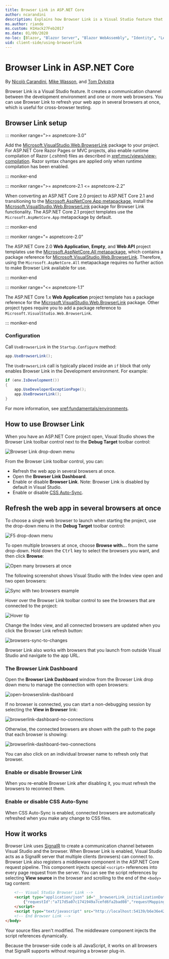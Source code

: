 ```yaml
---
title: Browser Link in ASP.NET Core
author: ncarandini
description: Explains how Browser Link is a Visual Studio feature that links the development environment with one or more web browsers.
ms.author: riande
ms.custom: H1Hack27Feb2017
ms.date: 01/09/2020
no-loc: [Blazor, "Blazor Server", "Blazor WebAssembly", "Identity", "Let's Encrypt", Razor, SignalR]
uid: client-side/using-browserlink
---
```

# Browser Link in ASP.NET Core

By [Nicolò Carandini](https://github.com/ncarandini), [Mike Wasson](https://github.com/MikeWasson), and [Tom Dykstra](https://github.com/tdykstra)

Browser Link is a Visual Studio feature. It creates a communication channel between the development environment and one or more web browsers. You can use Browser Link to refresh your web app in several browsers at once, which is useful for cross-browser testing.

## Browser Link setup

::: moniker range=">= aspnetcore-3.0"

Add the [Microsoft.VisualStudio.Web.BrowserLink](https://www.nuget.org/packages/Microsoft.VisualStudio.Web.BrowserLink/) package to your project. For ASP.NET Core Razor Pages or MVC projects, also enable runtime compilation of Razor (*.cshtml*) files as described in <xref:mvc/views/view-compilation>. Razor syntax changes are applied only when runtime compilation has been enabled.

::: moniker-end

::: moniker range=">= aspnetcore-2.1 <= aspnetcore-2.2"

When converting an ASP.NET Core 2.0 project to ASP.NET Core 2.1 and transitioning to the [Microsoft.AspNetCore.App metapackage](xref:fundamentals/metapackage-app), install the [Microsoft.VisualStudio.Web.BrowserLink](https://www.nuget.org/packages/Microsoft.VisualStudio.Web.BrowserLink/) package for Browser Link functionality. The ASP.NET Core 2.1 project templates use the `Microsoft.AspNetCore.App` metapackage by default.

::: moniker-end

::: moniker range="= aspnetcore-2.0"

The ASP.NET Core 2.0 **Web Application**, **Empty**, and **Web API** project templates use the [Microsoft.AspNetCore.All metapackage](xref:fundamentals/metapackage), which contains a package reference for [Microsoft.VisualStudio.Web.BrowserLink](https://www.nuget.org/packages/Microsoft.VisualStudio.Web.BrowserLink/). Therefore, using the `Microsoft.AspNetCore.All` metapackage requires no further action to make Browser Link available for use.

::: moniker-end

::: moniker range="<= aspnetcore-1.1"

The ASP.NET Core 1.x **Web Application** project template has a package reference for the [Microsoft.VisualStudio.Web.BrowserLink](https://www.nuget.org/packages/Microsoft.VisualStudio.Web.BrowserLink/) package. Other project types require you to add a package reference to `Microsoft.VisualStudio.Web.BrowserLink`.

::: moniker-end

### Configuration

Call `UseBrowserLink` in the `Startup.Configure` method:

```csharp
app.UseBrowserLink();
```

The `UseBrowserLink` call is typically placed inside an `if` block that only enables Browser Link in the Development environment. For example:

```csharp
if (env.IsDevelopment())
{
    app.UseDeveloperExceptionPage();
    app.UseBrowserLink();
}
```

For more information, see <xref:fundamentals/environments>.

## How to use Browser Link

When you have an ASP.NET Core project open, Visual Studio shows the Browser Link toolbar control next to the **Debug Target** toolbar control:

![Browser Link drop-down menu](using-browserlink/_static/browserLink-dropdown-menu.png)

From the Browser Link toolbar control, you can:

* Refresh the web app in several browsers at once.
* Open the **Browser Link Dashboard**.
* Enable or disable **Browser Link**. Note: Browser Link is disabled by default in Visual Studio.
* Enable or disable [CSS Auto-Sync](#enable-or-disable-css-auto-sync).

## Refresh the web app in several browsers at once

To choose a single web browser to launch when starting the project, use the drop-down menu in the **Debug Target** toolbar control:

![F5 drop-down menu](using-browserlink/_static/debug-target-dropdown-menu.png)

To open multiple browsers at once, choose **Browse with...** from the same drop-down. Hold down the <kbd>Ctrl</kbd> key to select the browsers you want, and then click **Browse**:

![Open many browsers at once](using-browserlink/_static/open-many-browsers-at-once.png)

The following screenshot shows Visual Studio with the Index view open and two open browsers:

![Sync with two browsers example](using-browserlink/_static/sync-with-two-browsers-example.png)

Hover over the Browser Link toolbar control to see the browsers that are connected to the project:

![Hover tip](using-browserlink/_static/hoover-tip.png)

Change the Index view, and all connected browsers are updated when you click the Browser Link refresh button:

![browsers-sync-to-changes](using-browserlink/_static/browsers-sync-to-changes.png)

Browser Link also works with browsers that you launch from outside Visual Studio and navigate to the app URL.

### The Browser Link Dashboard

Open the **Browser Link Dashboard** window from the Browser Link drop down menu to manage the connection with open browsers:

![open-browserslink-dashboard](using-browserlink/_static/open-browserlink-dashboard.png)

If no browser is connected, you can start a non-debugging session by selecting the **View in Browser** link:

![browserlink-dashboard-no-connections](using-browserlink/_static/browserlink-dashboard-no-connections.png)

Otherwise, the connected browsers are shown with the path to the page that each browser is showing:

![browserlink-dashboard-two-connections](using-browserlink/_static/browserlink-dashboard-two-connections.png)

You can also click on an individual browser name to refresh only that browser.

### Enable or disable Browser Link

When you re-enable Browser Link after disabling it, you must refresh the browsers to reconnect them.

### Enable or disable CSS Auto-Sync

When CSS Auto-Sync is enabled, connected browsers are automatically refreshed when you make any change to CSS files.

## How it works

Browser Link uses [SignalR](xref:signalr/introduction) to create a communication channel between Visual Studio and the browser. When Browser Link is enabled, Visual Studio acts as a SignalR server that multiple clients (browsers) can connect to. Browser Link also registers a middleware component in the ASP.NET Core request pipeline. This component injects special `<script>` references into every page request from the server. You can see the script references by selecting **View source** in the browser and scrolling to the end of the `<body>` tag content:

```html
    <!-- Visual Studio Browser Link -->
    <script type="application/json" id="__browserLink_initializationData">
        {"requestId":"a717d5a07c1741949a7cefd6fa2bad08","requestMappingFromServer":false}
    </script>
    <script type="text/javascript" src="http://localhost:54139/b6e36e429d034f578ebccd6a79bf19bf/browserLink" async="async"></script>
    <!-- End Browser Link -->
</body>
```

Your source files aren't modified. The middleware component injects the script references dynamically.

Because the browser-side code is all JavaScript, it works on all browsers that SignalR supports without requiring a browser plug-in.
